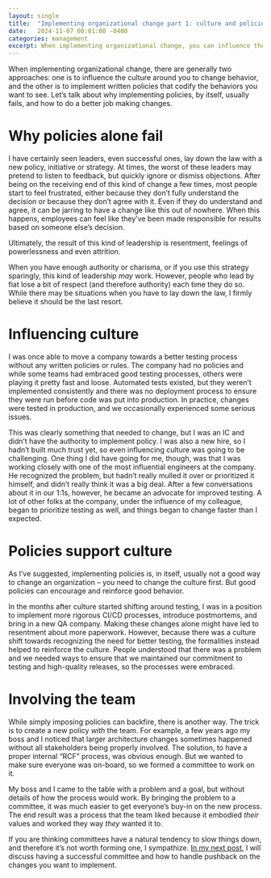 ```yaml
---
layout: single
title:  "Implementing organizational change part 1: culture and policies"
date:   2024-11-07 00:01:00 -0400
categories: management
excerpt: When implementing organizational change, you can influence the culture or implement written policies. What works best when?
---
```

When implementing organizational change, there are generally two approaches: one is to influence the culture around you to change behavior, and the other is to implement written policies that codify the behaviors you want to see. Let’s talk about why implementing policies, by itself, usually fails, and how to do a better job making changes.

# Why policies alone fail
I have certainly seen leaders, even successful ones, lay down the law with a new policy, initiative or strategy. At times, the worst of these leaders may pretend to listen to feedback, but quickly ignore or dismiss objections. After being on the receiving end of this kind of change a few times, most people start to feel frustrated, either because they don’t fully understand the decision or because they don’t agree with it. Even if they do understand and agree, it can be jarring to have a change like this out of nowhere. When this happens, employees can feel like they’ve been made responsible for results based on someone else’s decision.

Ultimately, the result of this kind of leadership is resentment, feelings of powerlessness and even attrition.

When you have enough authority or charisma, or if you use this strategy sparingly, this kind of leadership _may_ work. However, people who lead by fiat lose a bit of respect (and therefore authority) each time they do so. While there may be situations when you have to lay down the law, I firmly believe it should be the last resort.

# Influencing culture
I was once able to move a company towards a better testing process without any written policies or rules. The company had no policies and while some teams had embraced good testing processes, others were playing it pretty fast and loose. Automated tests existed, but they weren’t implemented consistently and there was no deployment process to ensure they were run before code was put into production. In practice, changes were tested in production, and we occasionally experienced some serious issues.

This was clearly something that needed to change, but I was an IC and didn’t have the authority to implement policy. I was also a new hire, so I hadn’t built much trust yet, so even influencing culture was going to be challenging. One thing I did have going for me, though, was that I was working closely with one of the most influential engineers at the company. He recognized the problem, but hadn’t really mulled it over or prioritized it himself, and didn’t really think it was a big deal. After a few conversations about it in our 1:1s, however, he became an advocate for improved testing. A lot of other folks at the company, under the influence of my colleague, began to prioritize testing as well, and things began to change faster than I expected.

# Policies support culture
As I’ve suggested, implementing policies is, in itself, usually not a good way to change an organization – you need to change the culture first. But good policies can encourage and reinforce good behavior.

In the months after culture started shifting around testing, I was in a position to implement more rigorous CI/CD processes, introduce postmortems, and bring in a new QA company. Making these changes alone might have led to resentment about more paperwork. However, because there was a culture shift towards recognizing the need for better testing, the formalities instead helped to reinforce the culture. People understood that there was a problem and we needed ways to ensure that we maintained our commitment to testing and high-quality releases, so the processes were embraced.

# Involving the team
While simply imposing policies can backfire, there is another way. The trick is to create a new policy _with_ the team. For example, a few years ago my boss and I noticed that larger architecture changes sometimes happened without all stakeholders being properly involved. The solution, to have a proper internal “RCF” process, was obvious enough. But we wanted to make sure everyone was on-board, so we formed a committee to work on it.

My boss and I came to the table with a problem and a goal, but without details of how the process would work. By bringing the problem to a committee, it was much easier to get everyone’s buy-in on the new process. The end result was a process that the team liked because it embodied _their_ values and worked they way _they_ wanted it to.

If you are thinking committees have a natural tendency to slow things down, and therefore it’s not worth forming one, I sympathize. [In my next post](/management/2024/11/06/Implementing-organizational-change-part-2-getting-buy-in.html), I will discuss having a successful committee and how to handle pushback on the changes you want to implement.